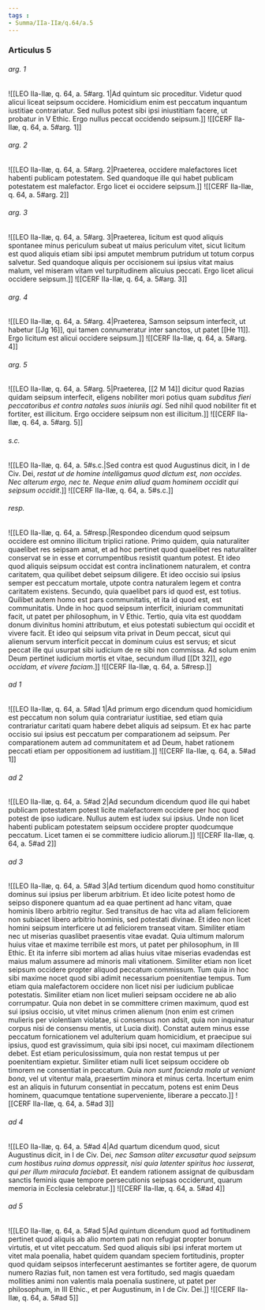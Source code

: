 ```yaml
---
tags : 
- Summa/IIa-IIæ/q.64/a.5
---
```


### Articulus 5

###### arg. 1
![[LEO IIa-IIæ, q. 64, a. 5#arg. 1|Ad quintum sic proceditur. Videtur quod alicui liceat seipsum occidere. Homicidium enim est peccatum inquantum iustitiae contrariatur. Sed nullus potest sibi ipsi iniustitiam facere, ut probatur in V Ethic. Ergo nullus peccat occidendo seipsum.]]
![[CERF IIa-IIæ, q. 64, a. 5#arg. 1]]

###### arg. 2
![[LEO IIa-IIæ, q. 64, a. 5#arg. 2|Praeterea, occidere malefactores licet habenti publicam potestatem. Sed quandoque ille qui habet publicam potestatem est malefactor. Ergo licet ei occidere seipsum.]]
![[CERF IIa-IIæ, q. 64, a. 5#arg. 2]]

###### arg. 3
![[LEO IIa-IIæ, q. 64, a. 5#arg. 3|Praeterea, licitum est quod aliquis spontanee minus periculum subeat ut maius periculum vitet, sicut licitum est quod aliquis etiam sibi ipsi amputet membrum putridum ut totum corpus salvetur. Sed quandoque aliquis per occisionem sui ipsius vitat maius malum, vel miseram vitam vel turpitudinem alicuius peccati. Ergo licet alicui occidere seipsum.]]
![[CERF IIa-IIæ, q. 64, a. 5#arg. 3]]

###### arg. 4
![[LEO IIa-IIæ, q. 64, a. 5#arg. 4|Praeterea, Samson seipsum interfecit, ut habetur [[Jg 16]], qui tamen connumeratur inter sanctos, ut patet [[He 11]]. Ergo licitum est alicui occidere seipsum.]]
![[CERF IIa-IIæ, q. 64, a. 5#arg. 4]]

###### arg. 5
![[LEO IIa-IIæ, q. 64, a. 5#arg. 5|Praeterea, [[2 M 14]] dicitur quod Razias quidam seipsum interfecit, eligens nobiliter mori potius quam *subditus fieri peccatoribus et contra natales suos iniuriis agi*. Sed nihil quod nobiliter fit et fortiter, est illicitum. Ergo occidere seipsum non est illicitum.]]
![[CERF IIa-IIæ, q. 64, a. 5#arg. 5]]

###### s.c.
![[LEO IIa-IIæ, q. 64, a. 5#s.c.|Sed contra est quod Augustinus dicit, in I de Civ. Dei, *restat ut de homine intelligamus quod dictum est, non occides. Nec alterum ergo, nec te. Neque enim aliud quam hominem occidit qui seipsum occidit*.]]
![[CERF IIa-IIæ, q. 64, a. 5#s.c.]]

###### resp.
![[LEO IIa-IIæ, q. 64, a. 5#resp.|Respondeo dicendum quod seipsum occidere est omnino illicitum triplici ratione. Primo quidem, quia naturaliter quaelibet res seipsam amat, et ad hoc pertinet quod quaelibet res naturaliter conservat se in esse et corrumpentibus resistit quantum potest. Et ideo quod aliquis seipsum occidat est contra inclinationem naturalem, et contra caritatem, qua quilibet debet seipsum diligere. Et ideo occisio sui ipsius semper est peccatum mortale, utpote contra naturalem legem et contra caritatem existens. Secundo, quia quaelibet pars id quod est, est totius. Quilibet autem homo est pars communitatis, et ita id quod est, est communitatis. Unde in hoc quod seipsum interficit, iniuriam communitati facit, ut patet per philosophum, in V Ethic. Tertio, quia vita est quoddam donum divinitus homini attributum, et eius potestati subiectum qui occidit et vivere facit. Et ideo qui seipsum vita privat in Deum peccat, sicut qui alienum servum interficit peccat in dominum cuius est servus; et sicut peccat ille qui usurpat sibi iudicium de re sibi non commissa. Ad solum enim Deum pertinet iudicium mortis et vitae, secundum illud [[Dt 32]], *ego occidam, et vivere faciam*.]]
![[CERF IIa-IIæ, q. 64, a. 5#resp.]]

###### ad 1
![[LEO IIa-IIæ, q. 64, a. 5#ad 1|Ad primum ergo dicendum quod homicidium est peccatum non solum quia contrariatur iustitiae, sed etiam quia contrariatur caritati quam habere debet aliquis ad seipsum. Et ex hac parte occisio sui ipsius est peccatum per comparationem ad seipsum. Per comparationem autem ad communitatem et ad Deum, habet rationem peccati etiam per oppositionem ad iustitiam.]]
![[CERF IIa-IIæ, q. 64, a. 5#ad 1]]

###### ad 2
![[LEO IIa-IIæ, q. 64, a. 5#ad 2|Ad secundum dicendum quod ille qui habet publicam potestatem potest licite malefactorem occidere per hoc quod potest de ipso iudicare. Nullus autem est iudex sui ipsius. Unde non licet habenti publicam potestatem seipsum occidere propter quodcumque peccatum. Licet tamen ei se committere iudicio aliorum.]]
![[CERF IIa-IIæ, q. 64, a. 5#ad 2]]

###### ad 3
![[LEO IIa-IIæ, q. 64, a. 5#ad 3|Ad tertium dicendum quod homo constituitur dominus sui ipsius per liberum arbitrium. Et ideo licite potest homo de seipso disponere quantum ad ea quae pertinent ad hanc vitam, quae hominis libero arbitrio regitur. Sed transitus de hac vita ad aliam feliciorem non subiacet libero arbitrio hominis, sed potestati divinae. Et ideo non licet homini seipsum interficere ut ad feliciorem transeat vitam. Similiter etiam nec ut miserias quaslibet praesentis vitae evadat. Quia ultimum malorum huius vitae et maxime terribile est mors, ut patet per philosophum, in III Ethic. Et ita inferre sibi mortem ad alias huius vitae miserias evadendas est maius malum assumere ad minoris mali vitationem. Similiter etiam non licet seipsum occidere propter aliquod peccatum commissum. Tum quia in hoc sibi maxime nocet quod sibi adimit necessarium poenitentiae tempus. Tum etiam quia malefactorem occidere non licet nisi per iudicium publicae potestatis. Similiter etiam non licet mulieri seipsam occidere ne ab alio corrumpatur. Quia non debet in se committere crimen maximum, quod est sui ipsius occisio, ut vitet minus crimen alienum (non enim est crimen mulieris per violentiam violatae, si consensus non adsit, quia non inquinatur corpus nisi de consensu mentis, ut Lucia dixit). Constat autem minus esse peccatum fornicationem vel adulterium quam homicidium, et praecipue sui ipsius, quod est gravissimum, quia sibi ipsi nocet, cui maximam dilectionem debet. Est etiam periculosissimum, quia non restat tempus ut per poenitentiam expietur. Similiter etiam nulli licet seipsum occidere ob timorem ne consentiat in peccatum. Quia *non sunt facienda mala ut veniant bona*, vel ut vitentur mala, praesertim minora et minus certa. Incertum enim est an aliquis in futurum consentiat in peccatum, potens est enim Deus hominem, quacumque tentatione superveniente, liberare a peccato.]]
![[CERF IIa-IIæ, q. 64, a. 5#ad 3]]

###### ad 4
![[LEO IIa-IIæ, q. 64, a. 5#ad 4|Ad quartum dicendum quod, sicut Augustinus dicit, in I de Civ. Dei, *nec Samson aliter excusatur quod seipsum cum hostibus ruina domus oppressit, nisi quia latenter spiritus hoc iusserat, qui per illum miracula faciebat*. Et eandem rationem assignat de quibusdam sanctis feminis quae tempore persecutionis seipsas occiderunt, quarum memoria in Ecclesia celebratur.]]
![[CERF IIa-IIæ, q. 64, a. 5#ad 4]]

###### ad 5
![[LEO IIa-IIæ, q. 64, a. 5#ad 5|Ad quintum dicendum quod ad fortitudinem pertinet quod aliquis ab alio mortem pati non refugiat propter bonum virtutis, et ut vitet peccatum. Sed quod aliquis sibi ipsi inferat mortem ut vitet mala poenalia, habet quidem quandam speciem fortitudinis, propter quod quidam seipsos interfecerunt aestimantes se fortiter agere, de quorum numero Razias fuit, non tamen est vera fortitudo, sed magis quaedam mollities animi non valentis mala poenalia sustinere, ut patet per philosophum, in III Ethic., et per Augustinum, in I de Civ. Dei.]]
![[CERF IIa-IIæ, q. 64, a. 5#ad 5]]


